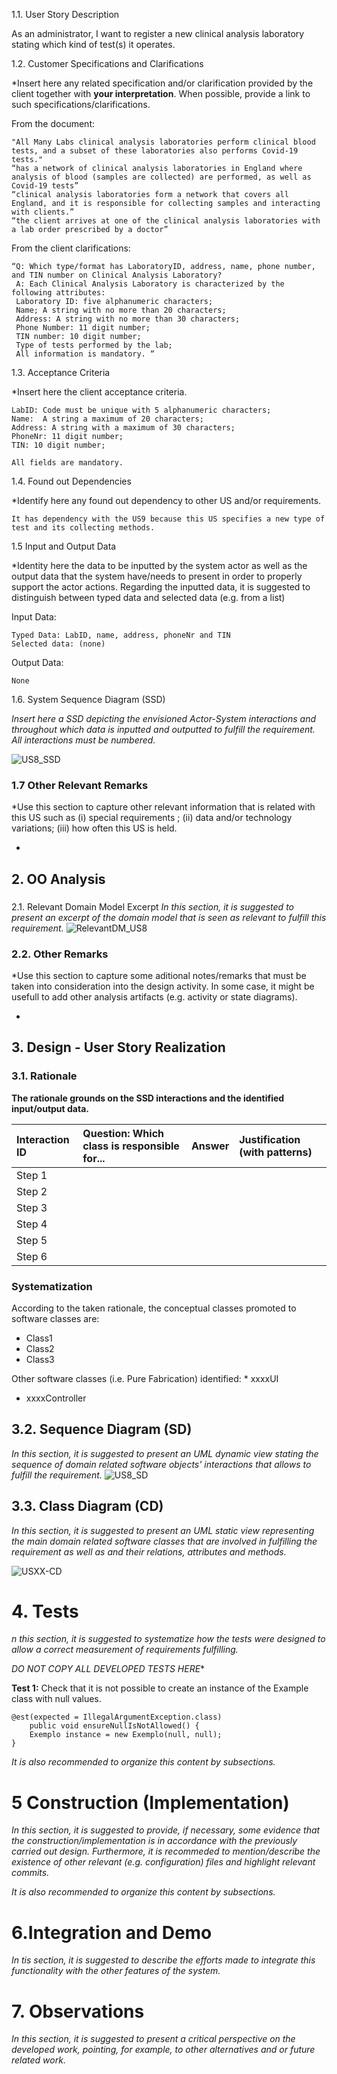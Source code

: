 1.1. User Story DescriptionAs an administrator, I want to register a new clinical analysis laboratory stating which kind of test(s) it operates.1.2. Customer Specifications and Clarifications*Insert here any related specification and/or clarification provided by the client together with **your interpretation**. When possible, provide a link to such specifications/clarifications.From the document:    "All Many Labs clinical analysis laboratories perform clinical blood tests, and a subset of these laboratories also performs Covid-19 tests."    “has a network of clinical analysis laboratories in England where analysis of blood (samples are collected) are performed, as well as Covid-19 tests”    “clinical analysis laboratories form a network that covers all England, and it is responsible for collecting samples and interacting with clients.”    “the client arrives at one of the clinical analysis laboratories with a lab order prescribed by a doctor”From the client clarifications:    “Q: Which type/format has LaboratoryID, address, name, phone number, and TIN number on Clinical Analysis Laboratory?     A: Each Clinical Analysis Laboratory is characterized by the following attributes:     Laboratory ID: five alphanumeric characters;     Name; A string with no more than 20 characters;     Address: A string with no more than 30 characters;     Phone Number: 11 digit number;     TIN number: 10 digit number;     Type of tests performed by the lab;     All information is mandatory. “1.3. Acceptance Criteria*Insert here the client acceptance criteria.    LabID: Code must be unique with 5 alphanumeric characters;    Name:  A string a maximum of 20 characters;    Address: A string with a maximum of 30 characters;    PhoneNr: 11 digit number;    TIN: 10 digit number;        All fields are mandatory.1.4. Found out Dependencies*Identify here any found out dependency to other US and/or requirements.    It has dependency with the US9 because this US specifies a new type of test and its collecting methods.1.5 Input and Output Data*Identity here the data to be inputted by the system actor as well as the output data that the system have/needs to present in order to properly support the actor actions. Regarding the inputted data, it is suggested to distinguish between typed data and selected data (e.g. from a list)Input Data:    Typed Data: LabID, name, address, phoneNr and TIN    Selected data: (none)Output Data:    None1.6. System Sequence Diagram (SSD)*Insert here a SSD depicting the envisioned Actor-System interactions and throughout which data is inputted and outputted to fulfill the requirement. All interactions must be numbered.*![US8_SSD](US8_SSD.svg)### 1.7 Other Relevant Remarks*Use this section to capture other relevant information that is related with this US such as (i) special requirements ; (ii) data and/or technology variations; (iii) how often this US is held.*## 2. OO Analysis###2.1. Relevant Domain Model Excerpt*In this section, it is suggested to present an excerpt of the domain model that is seen as relevant to fulfill this requirement.*![RelevantDM_US8](RelevantDM_US8.svg)### 2.2. Other Remarks*Use this section to capture some aditional notes/remarks that must be taken into consideration into the design activity. In some case, it might be usefull to add other analysis artifacts (e.g. activity or state diagrams).*## 3. Design - User Story Realization### 3.1. Rationale**The rationale grounds on the SSD interactions and the identified input/output data.**| Interaction ID | Question: Which class is responsible for... | Answer  | Justification (with patterns)  ||:-------------  |:--------------------- |:------------|:---------------------------- || Step 1  		 |							 |             |                              || Step 2  		 |							 |             |                              || Step 3  		 |							 |             |                              || Step 4  		 |							 |             |                              || Step 5  		 |							 |             |                              || Step 6  		 |							 |             |                              |              ### Systematization ##According to the taken rationale, the conceptual classes promoted to software classes are:* Class1* Class2* Class3Other software classes (i.e. Pure Fabrication) identified:  * xxxxUI* xxxxController## 3.2. Sequence Diagram (SD)*In this section, it is suggested to present an UML dynamic view stating the sequence of domain related software objects' interactions that allows to fulfill the requirement.*![US8_SD](US8_SD.svg)## 3.3. Class Diagram (CD)*In this section, it is suggested to present an UML static view representing the main domain related software classes that are involved in fulfilling the requirement as well as and their relations, attributes and methods.*![USXX-CD](USXX-CD.svg)# 4. Tests*n this section, it is suggested to systematize how the tests were designed to allow a correct measurement of requirements fulfilling.**_DO NOT COPY ALL DEVELOPED TESTS HERE_****Test 1:** Check that it is not possible to create an instance of the Example class with null values.	@est(expected = IllegalArgumentException.class)		public void ensureNullIsNotAllowed() {		Exemplo instance = new Exemplo(null, null);	}*It is also recommended to organize this content by subsections.*# 5 Construction (Implementation)*In this section, it is suggested to provide, if necessary, some evidence that the construction/implementation is in accordance with the previously carried out design. Furthermore, it is recommeded to mention/describe the existence of other relevant (e.g. configuration) files and highlight relevant commits.**It is also recommended to organize this content by subsections.*# 6.Integration and Demo*In tis section, it is suggested to describe the efforts made to integrate this functionality with the other features of the system.*# 7. Observations*In this section, it is suggested to present a critical perspective on the developed work, pointing, for example, to other alternatives and or future related work.*